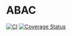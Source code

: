 # ABAC

[![CI](https://github.com/aiyan/abac/workflows/ci/badge.svg)](https://github.com/aiyan/abac/actions?query=workflow%3A%22Node.js+CI%22)
[![Coverage Status](https://coveralls.io/repos/github/aiyan/abac/badge.svg?branch=master&t=P6KFeX)](https://coveralls.io/github/aiyan/abac?branch=master)
